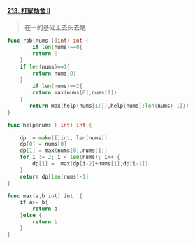 #### [213. 打家劫舍 II](https://leetcode-cn.com/problems/house-robber-ii/)

> 在一的基础上去头去尾

~~~go
func rob(nums []int) int {
    	if len(nums)==0{
		return 0
	}
	if len(nums)==1{
		return nums[0]
	}
    	if len(nums)==2{
		return max(nums[0],nums[1])
	}
       return max(help(nums[1:]),help(nums[:len(nums)-1]))
}

func help(nums []int) int {

	dp := make([]int, len(nums))
	dp[0] = nums[0]
	dp[1] = max(nums[0],nums[1])
	for i := 2; i < len(nums); i++ {
		dp[i] =  max(dp[i-2]+nums[i],dp[i-1])
	}
	return dp[len(nums)-1]
}

func max(a,b int) int  {
	if a>= b{
		return a
	}else {
		return b
	}
}
~~~

